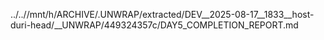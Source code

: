 ../..//mnt/h/ARCHIVE/.UNWRAP/extracted/DEV__2025-08-17__1833__host-duri-head/__UNWRAP/449324357c/DAY5_COMPLETION_REPORT.md